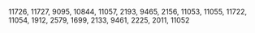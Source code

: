 
11726, 
11727, 
9095, 
10844, 
11057, 
2193, 
9465, 
2156, 
11053, 
11055, 
11722, 
11054, 
1912, 
2579, 
1699, 
2133, 
9461,
2225, 
2011, 
11052